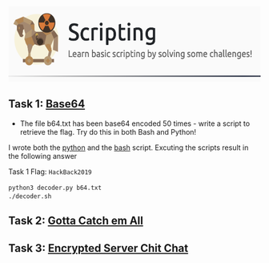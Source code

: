 <p align="center">
    <img src="https://github.com/iljaSL/tryHackMe-rooms/blob/main/Scripting/images/room_picture.png" alt="Logo" width="600" height="150">
</p>

## Task 1: [Base64](https://github.com/iljaSL/tryHackMe-rooms/tree/main/Scripting/Base64)

* The file b64.txt has been base64 encoded 50 times - write a script to retrieve the flag. Try do this in both Bash and Python!

I wrote both the [python](https://github.com/iljaSL/tryHackMe-rooms/blob/main/Scripting/Base64/decoder.py) and the [bash](https://github.com/iljaSL/tryHackMe-rooms/blob/main/Scripting/Base64/decoder.sh) script. Excuting the scripts result in the following answer <br>

Task 1 Flag: `HackBack2019`

`python3 decoder.py b64.txt`<br>
`./decoder.sh`

## Task 2: [Gotta Catch em All]()

## Task 3: [Encrypted Server Chit Chat]()
